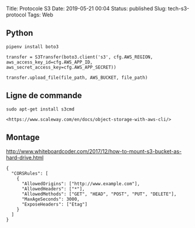 Title: Protocole S3
Date: 2019-05-21 00:04
Status: published
Slug: tech-s3-protocol
Tags: Web


## Python

	pipenv install boto3


```
transfer = S3Transfer(boto3.client('s3', cfg.AWS_REGION, aws_access_key_id=cfg.AWS_APP_ID,
aws_secret_access_key=cfg.AWS_APP_SECRET))

transfer.upload_file(file_path, AWS_BUCKET, file_path)
```

## Ligne de commande

	sudo apt-get install s3cmd

	<https://www.scaleway.com/en/docs/object-storage-with-aws-cli/>

## Montage

<http://www.whiteboardcoder.com/2017/12/how-to-mount-s3-bucket-as-hard-drive.html>

```
{
  "CORSRules": [
    {
      "AllowedOrigins": ["http://www.example.com"],
      "AllowedHeaders": ["*"],
      "AllowedMethods": ["GET", "HEAD", "POST", "PUT", "DELETE"],
      "MaxAgeSeconds": 3000,
      "ExposeHeaders": ["Etag"]
    }
  ]
}
```
